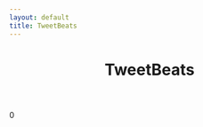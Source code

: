 ```yaml
---
layout: default
title: TweetBeats
---
```


<div class="container">
  
<header>
  <h1>TweetBeats</h1>
  <div id="buffer-container" class="span8 progress progress-striped active noisy">
    <div id="buffer-progress" class="bar"></div>
  </div>
</header>
<div id="tweet-count">0</div>


<div id="tweet-holder">&nbsp;</div>
<div id="tweet-receiver">&nbsp;</div>
</div>
<div id="tweet-sidebar" class="span4 offset3 noisy">&nbsp;</div>